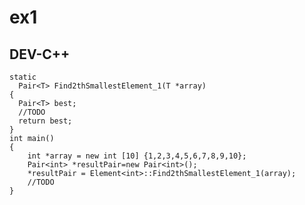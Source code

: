 # ex1
## DEV-C++
    static
	  Pair<T> Find2thSmallestElement_1(T *array)
    {
      Pair<T> best;
      //TODO
      return best;
    }
    int main()
    {
        int *array = new int [10] {1,2,3,4,5,6,7,8,9,10};
        Pair<int> *resultPair=new Pair<int>();
        *resultPair = Element<int>::Find2thSmallestElement_1(array);
        //TODO
    }
